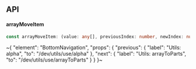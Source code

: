 

## API

#### arrayMoveItem

```ts
const arrayMoveItem: (value: any[], previousIndex: number, newIndex: number) => any[];
```


~{
  "element": "BottomNavigation",
  "props": {
    "previous": {
      "label": "Utils: alpha",
      "to": "/dev/utils/use/alpha"
    },
    "next": {
      "label": "Utils: arrayToParts",
      "to": "/dev/utils/use/arrayToParts"
    }
  }
}~
